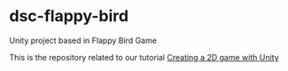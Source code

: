 # dsc-flappy-bird
Unity project based in Flappy Bird Game

This is the repository related to our tutorial [Creating a 2D game with Unity](https://unity3d.com/learn/tutorials/topics/2d-game-creation/project-goals?playlist=17093)
